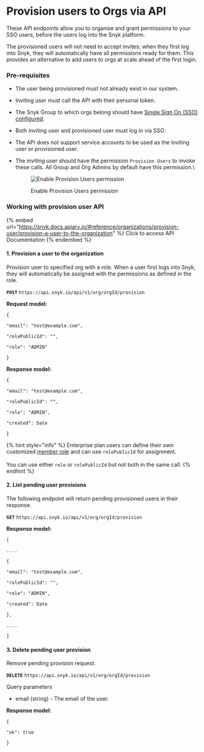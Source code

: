 # Provision users to Orgs via API

These API endpoints allow you to organise and grant permissions to your SSO users, before the users log into the Snyk platform.

The provisioned users will not need to accept invites; when they first log into Snyk, they will automatically have all permissions ready for them. This provides an alternative to add users to orgs at scale ahead of the first login.

### Pre-requisites

* The user being provisioned must not already exist in our system.
* Inviting user must call the API with their personal token.
* The Snyk Group to which orgs belong should have [Single Sign On (SSO) configured](../../enterprise-setup/using-single-sign-on-sso-for-authentication/).
* Both inviting user and provisioned user must log in via SSO.
* The API does not support service accounts to be used as the inviting user or provisioned user.
*   The inviting user should have the permission `Provision Users` to invoke these calls. All Group and Org Admins by default have this permission.\\

    <figure><img src="../../.gitbook/assets/Screenshot 2022-09-09 at 09.57.17.png" alt="Enable Provision Users permission"><figcaption><p>Enable Provision Users permission</p></figcaption></figure>

### Working with provision user API

{% embed url="https://snyk.docs.apiary.io/#reference/organizations/provision-user/provision-a-user-to-the-organization" %}
Click to access API Documentation
{% endembed %}

#### 1. Provision a user to the organization

Provision user to specified org with a role. When a user first logs into Snyk, they will automatically be assigned with the permissions as defined in the role.

**`POST`** `https://api.snyk.io/api/v1/org/orgId/provision`

**Request model:**

`{`

`"email": "test@example.com",`

`"rolePublicId": "",`

`"role": "ADMIN"`

`}`

**Response model:**

`{`

`"email": "test@example.com",`

`"rolePublicId": "",`

`"role": "ADMIN",`

`"created": Date`

`}`

{% hint style="info" %}
Enterprise plan users can define their own customized [member role](../manage-permissions-and-roles/member-roles.md) and can use `rolePublicId` for assignment.\
\
You can use either `role` or `rolePublicId` but not both in the same call.
{% endhint %}

#### 2. List pending user provisions

The following endpoint will return pending provisioned users in their response.

**`GET`** `https://api.snyk.io/api/v1/org/orgId/provision`

**Response model:**

`[`

`....`

`{`

`"email": "test@example.com",`

`"rolePublicId": "",`

`"role": "ADMIN",`

`"created": Date`

`},`

`....`

`]`

#### 3. Delete pending user provision

Remove pending provision request.

**`DELETE`** `https://api.snyk.io/api/v1/org/orgId/provision`

Query parameters

* email (string) - The email of the user.

**Response model:**

`{`

`"ok": true`

`}`
